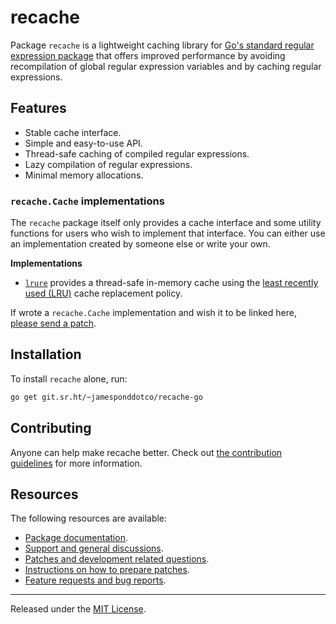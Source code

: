 # recache

Package `recache` is a lightweight caching library for [Go's standard regular
expression package](https://godocs.io/regexp) that offers improved performance
by avoiding recompilation of global regular expression variables and by caching
regular expressions.

## Features

- Stable cache interface.
- Simple and easy-to-use API.
- Thread-safe caching of compiled regular expressions.
- Lazy compilation of regular expressions.
- Minimal memory allocations.


### `recache.Cache` implementations

The `recache` package itself only provides a cache interface and some utility
functions for users who wish to implement that interface. You can either use an
implementation created by someone else or write your own.

**Implementations**

- [`lrure`](https://git.sr.ht/~jamesponddotco/recache-go/tree/trunk/item/lrure)
  provides a thread-safe in-memory cache using the [least recently used
  (LRU)](https://en.wikipedia.org/wiki/Cache_replacement_policies#Least_recently_used_(LRU))
  cache replacement policy.

If wrote a `recache.Cache` implementation and wish it to be linked here,
[please send a patch](https://git.sr.ht/~jamesponddotco/recache-go#resources).

## Installation

To install `recache` alone, run:

```sh
go get git.sr.ht/~jamesponddotco/recache-go
```

## Contributing

Anyone can help make recache better. Check out [the contribution
guidelines](https://git.sr.ht/~jamesponddotco/recache-go/tree/master/item/CONTRIBUTING.md)
for more information.

## Resources

The following resources are available:

- [Package documentation](https://godocs.io/git.sr.ht/~jamesponddotco/recache-go).
- [Support and general discussions](https://lists.sr.ht/~jamesponddotco/recache-discuss).
- [Patches and development related questions](https://lists.sr.ht/~jamesponddotco/recache-devel).
- [Instructions on how to prepare patches](https://git-send-email.io/).
- [Feature requests and bug reports](https://todo.sr.ht/~jamesponddotco/recache).

---

Released under the [MIT License](LICENSE.md).
